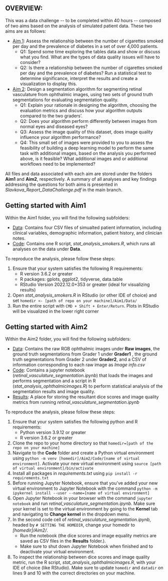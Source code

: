 ## OVERVIEW: 
This was a data challenge -- to be completed within 40 hours -- composed of two aims based on the analysis of simulated patient data. These two aims are as follows: 
* <ins>Aim 1</ins>: Assess the relationship between the number of cigarettes smoked per day and the prevalence of diabetes in a set of over 4,000 patients.
  * Q1: Spend some time exploring the tables data and show or discuss what you find. What are the types of data quality issues will have to consider?
  * Q2: Is there a relationship between the number of cigarettes smoked per day and the prevalence of diabetes? Run a statistical test to determine significance, interpret the results and create a visualization to display this. 
* <ins>Aim 2</ins>: Design a segmentation algorithm for segmenting retinal vasculature from ophthalmic images, using two sets of ground truth segmentations for evaluating segmentation quality.
  * Q1: Explain your rationale in designing the algorithm, choosing the evaluation metrics and discuss how your algorithm outputs compared to the two graders’.
  * Q2: Does your algorithm perform differently between images from normal eyes and diseased eyes?
  * Q3: Assess the image quality of this dataset, does image quality influence your algorithm performance?
  * Q4: This small set of images were provided to you to assess the feasibility of building a deep learning model to perform the same task with additional images, based on the analysis you performed above, is it feasible? What additional images and or additional workflows need to be implemented?

All files and data associated with each aim are stored under the folders **Aim1** and **Aim2**, respectively. A summary of all analyses and key findings addressing the questions for both aims is presented in *Slavkova_Report_DataChallenge.pdf* in the main branch.

## Getting started with Aim1
Within the Aim1 folder, you will find the following subfolders:
* <ins>Data</ins>: Contains four CSV files of simualted patient information, including clinical variables, demographic information, patient history, and clinician notes.
* <ins>Code</ins>: Contains one R script, *stat_analysis_smokers.R*, which runs all analyses on the data under **Data**.

To reproduce the analysis, please follow these steps:
1. Ensure that your system satisfies the following R requirements:
   * R version 3.6.2 or greater
   * R packages: gplots, ggplot2, tidyverse, data.table
   * RStudio Version 2022.12.0+353 or greater (ideal for visualizing results)
2. Open *stat_analysis_smokers.R* in RStudio (or other IDE of choice) and set `homedir <- [path of repo on your machine]/Aim1/Data/`
3. Run the entire script with `CMD + Shift + Enter/Return`. Plots in RStudio will be visualized in the lower right corner

## Getting started with Aim2
Within the Aim2 folder, you will find the following subfolders:
* <ins>Data</ins>: Contains the raw RGB ophthalmic images under **Raw images**, the ground truth segmentations from Grader 1 under **Grader1**
, the ground truth segmentations from Grader 2 under **Grader2**, and a CSV of information corresponding to each raw image as *Image info.csv*
* <ins>Code</ins>: Contains a jupyter notebook (*retinal_vasculature_segmentation.ipynb*) that loads the images and performs segmentation and a script in R (*stat_analysis_ophthalmicimages.R*) to perform statistical analysis of the segmentation results and image quality. 
* <ins>Results</ins>: A place for storing the resultant dice scores and image quality metrics from running *retinal_vasculature_segmentation.ipynb*

To reproduce the analysis, please follow these steps: 
1. Ensure that your system satisfies the following python and R requirements:
   * Python version 3.9.12 or greater
   * R version 3.6.2 or greater
2. Clone the repo to your home directory so that `homedir=[path of the repo on your machine]`
3. Navigate to the **Code** folder and create a Python virtual environment using `python -m venv [homedir]/Aim2/Code/[name of virtual environment]`. Activate your new virtual environment using `source [path of virtual environment]/bin/activate`
4. Install all packages in *requirements.txt* using `pip install -r requirements.txt`
5. Before running Jupyter Notebook, ensure that you've added your new virtual environment to Jupyter Notebook with the command `python -m ipykernel install --user --name=[name of virtual environment]`
6. Open Jupyter Notebook in your browser with the command `jupyter notebook` and run *retinal_vasculature_segmentation.ipynb*. Make sure your kernel is set to the virtual environment by going to the **Kernel** tab and navigating to **Change kernel** in the dropdown menu.
7. In the second code cell of *retinal_vasculature_segmentation.ipynb*, headed by `# SETTING THE HOMEDIR`, change your homedir to *[homedir]/Aim2/*.
   * Run the notebook (the dice scores and image equality metrics are saved as CSV files in the **Results** folder.).
   * Make sure to shut down Jupyter Notebook when finished and to deactivate your virtual environment. 
9. To inspect the relationship between dice scores and image quality metric, run the R script, *stat_analysis_ophthalmicimages.R*, with your IDE of choice (like RStudio). Make sure to update `homedir` and `datadir` on lines 9 and 10 with the correct directories on your machine.
